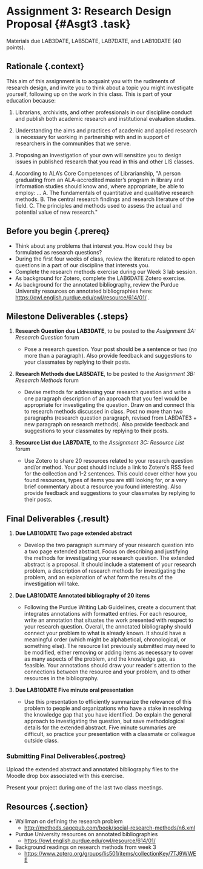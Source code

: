 # Assignment 3: Research Design Proposal  {#Asgt3 .task}
Materials due LAB3DATE, LAB5DATE, LAB7DATE, and LAB10DATE (40 points).
 
## Rationale {.context}

This aim of this assignment is to acquaint you with the rudiments of research design, and
invite you to think about a topic you might investigate yourself, following up on the
work in this class. This is part of your education because: 

1. Librarians, archivists, and other professionals in our discipline
   conduct and publish both academic research and institutional
   evaluation studies.

2. Understanding the aims and practices of academic and applied research
   is necessary for working in partnership with and in support of
   researchers in the communities that we serve.

3. Proposing an investigation of your own will sensitize you to design issues in published research
   that you read in this and other LIS classes.

4. According to ALA’s Core Competences of Librarianship, "A person
   graduating from an ALA-accredited master’s program in library and
   information studies should know and, where appropriate, be able to
   employ: ...
      A. The fundamentals of quantitative and qualitative research methods.
      B. The central research findings and research literature of the field.
      C. The principles and methods used to assess the actual and potential value of new research."


## Before you begin {.prereq}
- Think about any problems that interest you. How could they be formulated as research questions?
- During the first four weeks of class, review the literature related to open questions in a part of
  our discipline that interests you.
- Complete the research methods exercise during our Week 3 lab session.
- As background for Zotero, complete the LAB6DATE Zotero exercise.
- As background for the annotated bibliography, review the Purdue University resources on annotated bibliographies here: <https://owl.english.purdue.edu/owl/resource/614/01/> .

## Milestone Deliverables {.steps}

1. **Research Question due LAB3DATE**, to be posted to the *Assignment 3A: Research Question* forum
     - Pose a research question. Your post should be a sentence or two
       (no more than a paragraph). Also provide feedback and
       suggestions to your classmates by replying to their posts.

2. **Research Methods due LAB5DATE**, to be posted to the *Assignment 3B: Research Methods* forum
     - Devise methods for addressing your research question and write
       a one paragraph description of an approach that you feel would
       be appropriate for investigating the question. Draw on and
       connect this to research methods discussed in class. Post no
       more than two paragraphs (research question paragraph, revised
       from LABDATE3 + new paragraph on research methods). Also
       provide feedback and suggestions to your classmates by replying
       to their posts.

3. **Resource List due LAB7DATE**, to the *Assignment 3C: Resource List* forum
     - Use Zotero to share 20 resources related to your research
       question and/or method. Your post should include a link to
       Zotero's RSS feed for the collection and 1-2 sentences. This
       could cover either how you found resources, types of items you
       are still looking for, or a very brief commentary about a
       resource you found interesting. Also provide feedback and
       suggestions to your classmates by replying to their posts.

## Final Deliverables  {.result}

1. **Due LAB10DATE Two page extended abstract**
     - Develop the two paragraph summary of your research question
       into a two page extended abstract. Focus on describing and
       justifying the methods for investigating your research
       question. The extended abstract is a proposal. It should
       include a statement of your research problem, a description of
       research methods for investigating the problem, and an
       explanation of what form the results of the investigation will
       take.

2. **Due LAB10DATE Annotated bibliography of 20 items**
     - Following the Purdue Writing Lab Guidelines, create a document
       that integrates annotations with formatted entries. For each
       resource, write an annotation that situates the work presented
       with respect to your research question. Overall, the annotated
       bibliography should connect your problem to what is already
       known. It should have a meaningful order (which might be
       alphabetical, chronological, or something else). The resource
       list previously submitted may need to be modified, either
       removing or adding items as necessary to cover as many aspects
       of the problem, and the knowledge gap, as feasible. Your
       annotations should draw your reader's attention to the
       connections between the resource and your problem, and to other
       resources in the bibliography.

3. **Due LAB10DATE Five minute oral presentation**
     - Use this presentation to efficiently summarize the relevance of
       this problem to people and organizations who have a stake in
       resolving the knowledge gap that you have identified. Do
       explain the general approach to investigating the question, but
       save methodological details for the extended abstract. Five
       minute summaries are difficult, so practice your presentation
       with a classmate or colleague outside class.

### Submitting Final Deliverables{.postreq}

Upload the extended abstract and annotated bibliography
files to the Moodle drop box associated with this exercise.

Present your project during one of the last two class meetings.

## Resources {.section}

- Walliman on defining the research problem
	- <http://methods.sagepub.com/book/social-research-methods/n6.xml>
-  Purdue University resources on annotated bibliographies
	- <https://owl.english.purdue.edu/owl/resource/614/01/>
-  Background readings on research methods from week 3
	- <https://www.zotero.org/groups/lis501/items/collectionKey/7TJ9WWEE>
